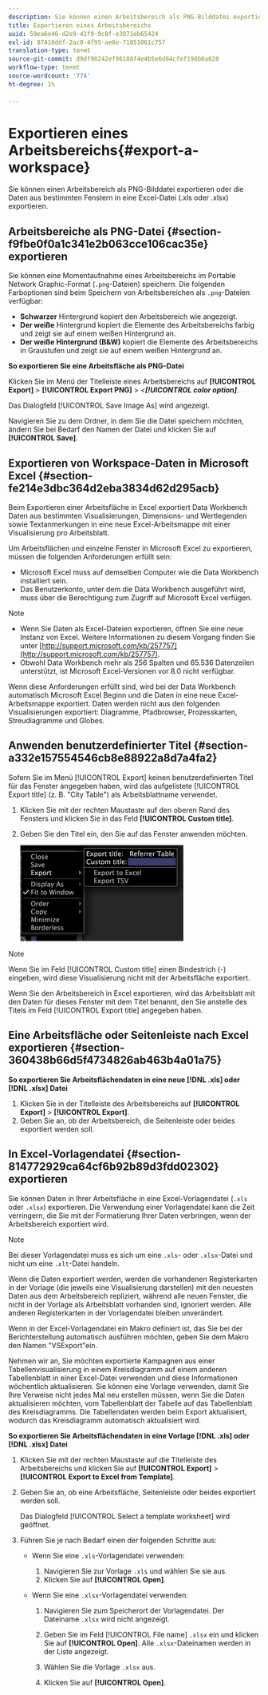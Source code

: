 ```yaml
---
description: Sie können einen Arbeitsbereich als PNG-Bilddatei exportieren oder die Daten aus bestimmten Fenstern in eine Excel-Datei (.xls oder .xlsx) exportieren.
title: Exportieren eines Arbeitsbereichs
uuid: 59ea6e46-d2e9-41f9-9c8f-e3071eb65424
exl-id: 87416ddf-2ac0-4f95-ae8e-71051061c757
translation-type: tm+mt
source-git-commit: d9df90242ef96188f4e4b5e6d04cfef196b0a628
workflow-type: tm+mt
source-wordcount: '774'
ht-degree: 1%

---
```


# Exportieren eines Arbeitsbereichs{#export-a-workspace}

Sie können einen Arbeitsbereich als PNG-Bilddatei exportieren oder die Daten aus bestimmten Fenstern in eine Excel-Datei (.xls oder .xlsx) exportieren.

## Arbeitsbereiche als PNG-Datei {#section-f9fbe0f0a1c341e2b063cce106cac35e} exportieren

Sie können eine Momentaufnahme eines Arbeitsbereichs im Portable Network Graphic-Format (`.png`-Dateien) speichern. Die folgenden Farboptionen sind beim Speichern von Arbeitsbereichen als `.png`-Dateien verfügbar:

* **Schwarzer** Hintergrund kopiert den Arbeitsbereich wie angezeigt.
* **Der weiße** Hintergrund kopiert die Elemente des Arbeitsbereichs farbig und zeigt sie auf einem weißen Hintergrund an.
* **Der weiße Hintergrund (B&amp;W)** kopiert die Elemente des Arbeitsbereichs in Graustufen und zeigt sie auf einem weißen Hintergrund an.

**So exportieren Sie eine Arbeitsfläche als PNG-Datei**

Klicken Sie im Menü der Titelleiste eines Arbeitsbereichs auf **[!UICONTROL Export]** > **[!UICONTROL Export PNG]** > *&lt;**[!UICONTROL color option]***.

Das Dialogfeld [!UICONTROL Save Image As] wird angezeigt.

Navigieren Sie zu dem Ordner, in dem Sie die Datei speichern möchten, ändern Sie bei Bedarf den Namen der Datei und klicken Sie auf **[!UICONTROL Save]**.

## Exportieren von Workspace-Daten in Microsoft Excel {#section-fe214e3dbc364d2eba3834d62d295acb}

Beim Exportieren einer Arbeitsfläche in Excel exportiert Data Workbench Daten aus bestimmten Visualisierungen, Dimensions- und Wertlegenden sowie Textanmerkungen in eine neue Excel-Arbeitsmappe mit einer Visualisierung pro Arbeitsblatt.

Um Arbeitsflächen und einzelne Fenster in Microsoft Excel zu exportieren, müssen die folgenden Anforderungen erfüllt sein:

* Microsoft Excel muss auf demselben Computer wie die Data Workbench installiert sein.
* Das Benutzerkonto, unter dem die Data Workbench ausgeführt wird, muss über die Berechtigung zum Zugriff auf Microsoft Excel verfügen.

>[!NOTE]
>
>* Wenn Sie Daten als Excel-Dateien exportieren, öffnen Sie eine neue Instanz von Excel. Weitere Informationen zu diesem Vorgang finden Sie unter [http://support.microsoft.com/kb/257757](http://support.microsoft.com/kb/257757).
>* Obwohl Data Workbench mehr als 256 Spalten und 65.536 Datenzeilen unterstützt, ist Microsoft Excel-Versionen vor 8.0 nicht verfügbar.
>



Wenn diese Anforderungen erfüllt sind, wird bei der Data Workbench automatisch Microsoft Excel Beginn und die Daten in eine neue Excel-Arbeitsmappe exportiert. Daten werden nicht aus den folgenden Visualisierungen exportiert: Diagramme, Pfadbrowser, Prozesskarten, Streudiagramme und Globes.

## Anwenden benutzerdefinierter Titel {#section-a332e157554546cb8e88922a8d7a4fa2}

Sofern Sie im Menü [!UICONTROL Export] keinen benutzerdefinierten Titel für das Fenster angegeben haben, wird das aufgelistete [!UICONTROL Export title] (z. B. &quot;City Table&quot;) als Arbeitsblattname verwendet.

1. Klicken Sie mit der rechten Maustaste auf den oberen Rand des Fensters und klicken Sie in das Feld **[!UICONTROL Custom title]**.
1. Geben Sie den Titel ein, den Sie auf das Fenster anwenden möchten.

   ![](assets/mnu_window_TitleBar_Export.png)

>[!NOTE]
>
>Wenn Sie im Feld [!UICONTROL Custom title] einen Bindestrich (-) eingeben, wird diese Visualisierung nicht mit der Arbeitsfläche exportiert.

Wenn Sie den Arbeitsbereich in Excel exportieren, wird das Arbeitsblatt mit den Daten für dieses Fenster mit dem Titel benannt, den Sie anstelle des Titels im Feld [!UICONTROL Export title] angegeben haben.

## Eine Arbeitsfläche oder Seitenleiste nach Excel exportieren {#section-360438b66d5f4734826ab463b4a01a75}

**So exportieren Sie Arbeitsflächendaten in eine neue  [!DNL .xls] oder  [!DNL .xlsx] Datei**

1. Klicken Sie in der Titelleiste des Arbeitsbereichs auf **[!UICONTROL Export]** > **[!UICONTROL Export]**.
1. Geben Sie an, ob der Arbeitsbereich, die Seitenleiste oder beides exportiert werden soll.

## In Excel-Vorlagendatei {#section-814772929ca64cf6b92b89d3fdd02302} exportieren

Sie können Daten in Ihrer Arbeitsfläche in eine Excel-Vorlagendatei (`.xls` oder `.xlsx`) exportieren. Die Verwendung einer Vorlagendatei kann die Zeit verringern, die Sie mit der Formatierung Ihrer Daten verbringen, wenn der Arbeitsbereich exportiert wird.

>[!NOTE]
>
>Bei dieser Vorlagendatei muss es sich um eine `.xls`- oder `.xlsx`-Datei und nicht um eine `.xlt`-Datei handeln.

Wenn die Daten exportiert werden, werden die vorhandenen Registerkarten in der Vorlage (die jeweils eine Visualisierung darstellen) mit den neuesten Daten aus dem Arbeitsbereich repliziert, während alle neuen Fenster, die nicht in der Vorlage als Arbeitsblatt vorhanden sind, ignoriert werden. Alle anderen Registerkarten in der Vorlagendatei bleiben unverändert.

Wenn in der Excel-Vorlagendatei ein Makro definiert ist, das Sie bei der Berichterstellung automatisch ausführen möchten, geben Sie dem Makro den Namen &quot;VSExport&quot;ein.

Nehmen wir an, Sie möchten exportierte Kampagnen aus einer Tabellenvisualisierung in einem Kreisdiagramm auf einem anderen Tabellenblatt in einer Excel-Datei verwenden und diese Informationen wöchentlich aktualisieren. Sie können eine Vorlage verwenden, damit Sie Ihre Verweise nicht jedes Mal neu erstellen müssen, wenn Sie die Daten aktualisieren möchten, vom Tabellenblatt der Tabelle auf das Tabellenblatt des Kreisdiagramms. Die Tabellendaten werden beim Export aktualisiert, wodurch das Kreisdiagramm automatisch aktualisiert wird.

**So exportieren Sie Arbeitsflächendaten in eine Vorlage  [!DNL .xls] oder  [!DNL .xlsx] Datei**

1. Klicken Sie mit der rechten Maustaste auf die Titelleiste des Arbeitsbereichs und klicken Sie auf **[!UICONTROL Export]** > **[!UICONTROL Export to Excel from Template]**.
1. Geben Sie an, ob eine Arbeitsfläche, Seitenleiste oder beides exportiert werden soll.

   Das Dialogfeld [!UICONTROL Select a template worksheet] wird geöffnet.

1. Führen Sie je nach Bedarf einen der folgenden Schritte aus:

   * Wenn Sie eine `.xls`-Vorlagendatei verwenden:

      1. Navigieren Sie zur Vorlage `.xls` und wählen Sie sie aus.
      1. Klicken Sie auf **[!UICONTROL Open]**.
   * Wenn Sie eine `.xlsx`-Vorlagendatei verwenden:

      1. Navigieren Sie zum Speicherort der Vorlagendatei. Der Dateiname `.xlsx` wird nicht angezeigt.
      1. Geben Sie im Feld [!UICONTROL File name] `.xlsx` ein und klicken Sie auf **[!UICONTROL Open]**. Alle `.xlsx`-Dateinamen werden in der Liste angezeigt.

      1. Wählen Sie die Vorlage `.xlsx` aus.
      1. Klicken Sie auf **[!UICONTROL Open]**.
